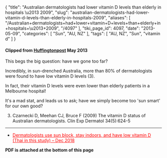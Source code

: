 {
    "title": "Australian dermatologists had lower vitamin D levels than elderly in hospitals \u2013 2009",
    "slug": "australian-dermatologists-had-lower-vitamin-d-levels-than-elderly-in-hospitals-2009",
    "aliases": [
        "/Australian+dermatologists+had+lower+vitamin+D+levels+than+elderly+in+hospitals+\u2013+2009",
        "/4097"
    ],
    "tiki_page_id": 4097,
    "date": "2013-05-09",
    "categories": [
        "Sun",
        "AU, NZ"
    ],
    "tags": [
        "AU, NZ",
        "Sun",
        "vitamin d"
    ]
}


#### Clipped from [Huffingtonpost](http://www.huffingtonpost.co.uk/glen-matten/vitamin-d-deficiency_b_3221785.html?utm_hp_ref=uk%20) May 2013

This begs the big question: have we gone too far? 

Incredibly, in sun-drenched Australia, more than 80% of dermatologists were found to have low vitamin D levels (3). 

In fact, their vitamin D levels were even lower than elderly patients in a Melbourne hospital! 

It's a mad stat, and leads us to ask; have we simply become too 'sun smart' for our own good?

3) Czarnecki D, Meehan CJ, Bruce F (2009) The vitamin D status of Australian dermatologists. Clin Exp Dermatol 34(5):624-5

---

* <a href="/posts/dermatologists-use-sun-block-stay-indoors-and-have-low-vitamin-d-thai-in-this-study" style="color: red; text-decoration: underline;" title="This post/category does not exist yet: Dermatologists use sun block, stay indoors, and have low vitamin D (Thai in this study) – Dec 2018">Dermatologists use sun block, stay indoors, and have low vitamin D (Thai in this study) – Dec 2018</a>

 **PDF is attached at the bottom of this page**